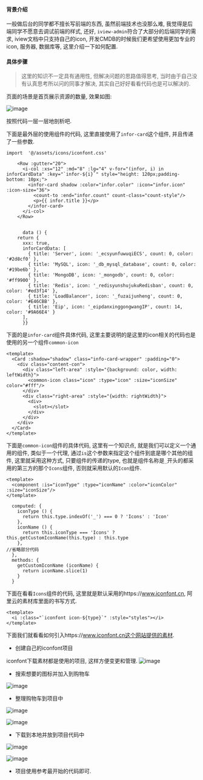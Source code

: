 #### 背景介绍

一般做后台的同学都不擅长写前端的东西, 虽然前端技术也没那么难, 我觉得是后端同学不愿意去调试前端的样式, 还好, `iview-admin`符合了大部分的后端同学的需求, iview文档中只支持自己的icon, 开发CMDB的时候我们更希望使用更加专业的icon, 服务器, 数据库等, 这里介绍一下如何配置.

#### 具体步骤

> 这里的知识不一定具有通用性, 但解决问题的思路值得思考, 当时由于自己没有认真思考所以问的同事才解决, 其实自己好好看看代码也是可以解决的.

页面的场景是首页展示资源的数量, 效果如图:

![image](https://user-images.githubusercontent.com/7486508/66462756-5737e200-eaae-11e9-98b0-6f69507ca3a2.png)

按照代码一层一层地剖析吧.

下面是最外层的使用组件的代码, 这里直接使用了`infor-card`这个组件, 并且传递了一些参数.

```vue
import  '@/assets/icons/iconfont.css'

    <Row :gutter="20">
      <i-col :xs="12" :md="8" :lg="4" v-for="(infor, i) in inforCardData" :key="`infor-${i}`" style="height: 120px;padding-bottom: 10px;">
        <infor-card shadow :color="infor.color" :icon="infor.icon" :icon-size="36">
          <count-to :end="infor.count" count-class="count-style"/>
          <p>{{ infor.title }}</p>
        </infor-card>
      </i-col>
    </Row>
    
    
      data () {
    return {
      xxx: true,
      inforCardData: [
        { title: 'Server', icon: '_ecsyunfuwuqiECS', count: 0, color: '#2d8cf0' },
        { title: 'MySQL', icon: '_db_mysql_database', count: 0, color: '#19be6b' },
        { title: 'MongoDB', icon: '_mongodb', count: 0, color: '#ff9900' },
        { title: 'Redis', icon: '_redisyunshujukuRedisban', count: 0, color: '#ed3f14' },
        { title: 'LoadBalancer', icon: '_fuzaijunheng', count: 0, color: '#E46CBB' },
        { title: 'Eip', icon: '_eipdanxinggongwangIP', count: 14, color: '#9A66E4' }
      ],
      }}
```

下面的是`infor-card`组件具体代码, 这里主要说明的是这里的icon相关的代码也是使用的另一个组件`common-icon`

```
<template>
  <Card :shadow="shadow" class="info-card-wrapper" :padding="0">
    <div class="content-con">
      <div class="left-area" :style="{background: color, width: leftWidth}">
        <common-icon class="icon" :type="icon" :size="iconSize" color="#fff"/>
      </div>
      <div class="right-area" :style="{width: rightWidth}">
        <div>
          <slot></slot>
        </div>
      </div>
    </div>
  </Card>
</template>
```

下面是`common-icon`组件的具体代码, 这里有一个知识点, 就是我们可以定义一个通用的组件, 类似于一个代理, 通过`is`这个参数来指定这个组件到底是哪个其他的组件, 这里就采用这种方式, 只要组件的传递的type, 也就是组件名称是`_`开头的都采用的第三方的那个`Icons`组件, 否则就采用默认的`Icon`组件.

```
<template>
  <component :is="iconType" :type="iconName" :color="iconColor" :size="iconSize"/>
</template>

  computed: {
    iconType () {
      return this.type.indexOf('_') === 0 ? 'Icons' : 'Icon'
    },
    iconName () {
      return this.iconType === 'Icons' ? this.getCustomIconName(this.type) : this.type
    },
//省略部分代码
  },
  methods: {
    getCustomIconName (iconName) {
      return iconName.slice(1)
    }
  }

```

下面在看看`Icons`组件的代码, 这里就是默认采用的https://www.iconfont.cn, 阿里云的素材库里面的书写方式.

```
<template>
  <i :class="`iconfont icon-${type}`" :style="styles"></i>
</template>
```

下面我们就看看如何引入https://www.iconfont.cn这个网站提供的素材.

* 创建自己的iconfont项目

iconfont下载素材都是使用的项目, 这样方便变更和管理.
![image](https://user-images.githubusercontent.com/7486508/66534059-a7af4e00-eb47-11e9-9a46-43fdcc60bd5f.png)

* 搜索想要的图标并加入到购物车

![image](https://user-images.githubusercontent.com/7486508/66534219-2310ff80-eb48-11e9-8db1-fb2e77b3b49a.png)

* 整理购物车到项目中

![image](https://user-images.githubusercontent.com/7486508/66534277-505dad80-eb48-11e9-8df5-fcf686d5d385.png)

![image](https://user-images.githubusercontent.com/7486508/66534320-6f5c3f80-eb48-11e9-87db-9352ffa605cf.png)

* 下载到本地并放到项目代码中

![image](https://user-images.githubusercontent.com/7486508/66534358-8bf87780-eb48-11e9-9844-2e1f09ee007a.png)

![image](https://user-images.githubusercontent.com/7486508/66534416-bb0ee900-eb48-11e9-88a4-e957f5dfab60.png)

* 项目使用参考最开始的代码即可.